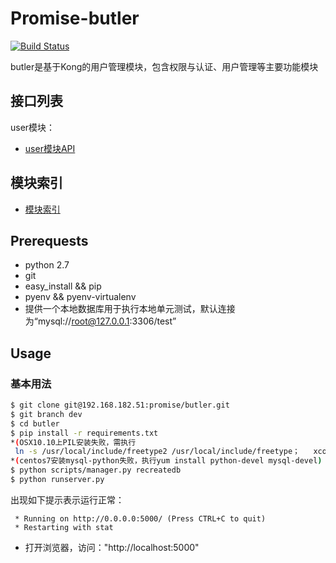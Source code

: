 # Promise-butler
[![Build Status](http://192.168.181.1:8080/jenkins/buildStatus/icon?job=promise-butler/dev)](http://192.168.181.1:8080/jenkins/job/promise-butler/job/dev/)

butler是基于Kong的用户管理模块，包含权限与认证、用户管理等主要功能模块

## 接口列表

user模块：
* [user模块API]() 


## 模块索引
* [模块索引](http://192.168.182.52:8081/butler/)

## Prerequests

* python 2.7
* git
* easy_install && pip
* pyenv && pyenv-virtualenv
* 提供一个本地数据库用于执行本地单元测试，默认连接为“mysql://root@127.0.0.1:3306/test”

## Usage

### 基本用法

```bash
$ git clone git@192.168.182.51:promise/butler.git
$ git branch dev
$ cd butler
$ pip install -r requirements.txt
*(OSX10.10上PIL安装失败，需执行
 ln -s /usr/local/include/freetype2 /usr/local/include/freetype；   xcode-select --install)
*(centos7安装mysql-python失败，执行yum install python-devel mysql-devel)
$ python scripts/manager.py recreatedb
$ python runserver.py
```
出现如下提示表示运行正常：

```
 * Running on http://0.0.0.0:5000/ (Press CTRL+C to quit)
 * Restarting with stat
```

* 打开浏览器，访问："http://localhost:5000"
